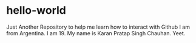 # hello-world
Just Another Repository to help me learn how to interact with Github
I am from Argentina. I am 19. My name is Karan Pratap Singh Chauhan.
Yeet.
